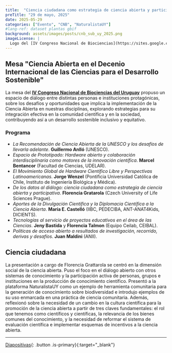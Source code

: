 ```yaml
---
title:  "Ciencia ciudadana como estrategia de ciencia abierta y participativa"
preTitle: "29 de mayo, 2025"
date: 2025-05-29
categories: ["Evento", "CNB", "NaturalistaUY"]
#lang-ref: dataset plantas gbif
background: assets/images/posts/cnb_sub_uy_2025.png
imageLicense: |
  Logo del [IV Congreso Nacional de Biociencias](https://sites.google.com/fcien.edu.uy/cnb2025)
---
```


## Mesa "Ciencia Abierta en el Decenio Internacional de las Ciencias para el Desarrollo Sostenible"

La mesa del **[IV Congreso Nacional de Biociencias del Uruguay](https://sites.google.com/fcien.edu.uy/cnb2025/programa-online/d%C3%ADa-2?authuser=0#h.kk3csxu9ufxe)** propuso un espacio de diálogo entre distintas personas e instituciones protagónicas, sobre los desafíos y oportunidades que implica la implementación de la Ciencia Abierta en nuestras disciplinas, explorando estrategias para su integración efectiva en la comunidad científica y en la sociedad, contribuyendo así a un desarrollo sostenible inclusivo y equitativo.

### Programa

- *La Recomendación de Ciencia Abierta de la UNESCO y los desafíos de llevarla adelante*. **Guillermo Anlló** (UNESCO).  
- *Espacio de Prototipado: Hardware abierto y colaboración interdisciplinaria como motores de la innovación científica*. **Marcel Bentancor** (Facultad de Ciencias, UDELAR).  
- *El Movimiento Global de Hardware Científico Libre y Perspectivas Latinoamericanas*. **Jorge Wenzel** (Pontificia Universidad Católica de Chile, Instituto de Ingeniería Biológica y Médica).  
- *De los datos al diálogo: ciencia ciudadana como estrategia de ciencia abierta y participativa*. **Florencia Gratarola** (Czech University of Life Sciences Prague).  
- *Aportes de la Divulgación Científica y la Diplomacia Científica a la Ciencia Abierta*. **María E. Castelló** (IIBC, PEDECIBA, ANT-ANAT4Kids, DICIENTS).
- *Tecnologías al servicio de proyectos educativos en el área de las Ciencias*. **Jeny Bastida** y **Florencia Talmon** (Equipo Ceilab, CEIBAL).  
- *Políticas de acceso abierto a resultados de investigación, recorrido, derivas y desafíos*. **Juan Maldini** (ANII).

## Ciencia ciudadana

La presentación a cargo de Florencia Grattarola se centró en la dimensión social de la ciencia abierta. Puso el foco en el diálogo abierto con otros sistemas de conocimiento y la participación activa de personas, grupos e instituciones en la producción de conocimiento científico. Presentó a la plataforma NaturalistaUY como un ejemplo de herramienta comunitaria para la generación de conocimiento sobre biodiversidad e introdujo ejemplos de su uso enmarcada en una práctica de ciencia comunitaria. Además, reflexionó sobre la necesidad de un cambio en la cultura científica para la promoción de la ciencia abierta a partir de tres claves fundamentales: el rol que tenemos como científicos y científicas, la relevancia de los bienes comunes del conocimiento, y la necesidad de reformar el sistema de evaluación científica e implementar esquemas de incentivos a la ciencia abierta.

***

[Diapositivas](/assets/pdf/CNB_2025_FGrattarola.pdf){: .button .is-primary}{:target="_blank"}
